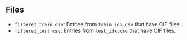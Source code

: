## Files

- `filtered_train.csv`: Entries from `train_idx.csv` that have CIF files.
- `filtered_test.csv`: Entries from `test_idx.csv` that have CIF files.
